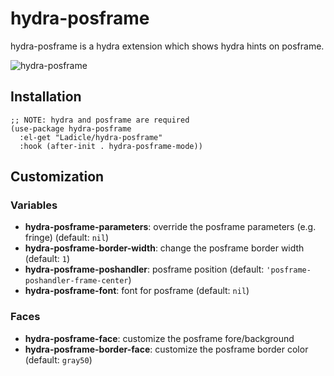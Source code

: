 # hydra-posframe

hydra-posframe is a hydra extension which shows hydra hints on posframe.

![hydra-posframe](./screenshot/hydra-posframe.gif)

## Installation

```
;; NOTE: hydra and posframe are required
(use-package hydra-posframe
  :el-get "Ladicle/hydra-posframe"
  :hook (after-init . hydra-posframe-mode))
```

## Customization

### Variables
- **hydra-posframe-parameters**: override the posframe parameters (e.g. fringe) (default: `nil`)
- **hydra-posframe-border-width**: change the posframe border width (default: `1`)
- **hydra-posframe-poshandler**: posframe position (default: `'posframe-poshandler-frame-center`)
- **hydra-posframe-font**: font for posframe (default: `nil`)

### Faces
- **hydra-posframe-face**: customize the posframe fore/background
- **hydra-posframe-border-face**: customize the posframe border color (default: `gray50`)
